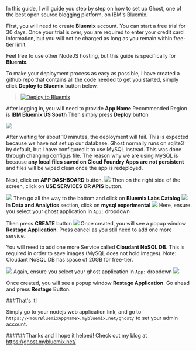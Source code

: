 In this guide, I will guide you step by step on how to set up Ghost, one of the best open source blogging platform, on IBM's Bluemix.

First, you will need to create **Bluemix** account.
You can start a free trial for 30 days. Once your trial is over, you are required to enter your credit card information, but you will not be charged as long as you remain within free-tier limit.

Feel free to use other NodeJS hosting, but this guide is specifically for **Bluemix**.

To make your deployment process as easy as possible, I have created a github repo that contains all the code needed to get you started, simply click **Deploy to Bluemix** button below.
> [![Deploy to Bluemix](https://bluemix.net/deploy/button.png)](https://bluemix.net/deploy?repository=https://github.com/bosung90/ghost-bluemix-deploy)

After logging in, you will need to provide **App Name**
Recommended Region is **IBM Bluemix US South**
Then simply press **Deploy** button

![](https://c4fb4c2f-54ba-49b6-b4ed-acb141ced43e-bluemix.cloudant.com/ghost-ghost-images/img2/content/images/2016/05/img2.PNG)

After waiting for about 10 minutes, the deployment will fail. This is expected because we have not set up our database.
Ghost normally runs on sqlite3 by default, but I have configured it to use MySQL instead. This was done through changing config.js file. The reason why we are using MySQL is because **any local files saved on Cloud Foundry Apps are not persistent** and files will be wiped clean once the app is redeployed.

Next, click on **APP DASHBOARD** button.
![](https://c4fb4c2f-54ba-49b6-b4ed-acb141ced43e-bluemix.cloudant.com/ghost-ghost-images/img3/content/images/2016/05/img3.PNG)
Then on the right side of the screen, click on **USE SERVICES OR APIS** button.

![](https://c4fb4c2f-54ba-49b6-b4ed-acb141ced43e-bluemix.cloudant.com/ghost-ghost-images/img4/content/images/2016/05/img4.PNG)
Then go all the way to the bottom and click on **Bluemix Labs Catalog**
![](https://c4fb4c2f-54ba-49b6-b4ed-acb141ced43e-bluemix.cloudant.com/ghost-ghost-images/img5/content/images/2016/05/img5.PNG)
In **Data and Analytics** section, click on **mysql experimental**
![](https://c4fb4c2f-54ba-49b6-b4ed-acb141ced43e-bluemix.cloudant.com/ghost-ghost-images/img6/content/images/2016/05/img6.PNG)
Here, ensure you select your ghost application in `App:` dropdown

Then press **CREATE** button
![](https://c4fb4c2f-54ba-49b6-b4ed-acb141ced43e-bluemix.cloudant.com/ghost-ghost-images/img7/content/images/2016/05/img7.PNG)
Once created, you will see a popup window **Restage Application**. Press cancel as you still need to add one more service.

You will need to add one more Service called **Cloudant NoSQL DB**.
This is required in order to save images (MySQL does not hold images).
Note: Cloudant NoSQL DB has space of 20GB for free-tier. 

![](https://c4fb4c2f-54ba-49b6-b4ed-acb141ced43e-bluemix.cloudant.com/ghost-ghost-images/img12/content/images/2016/05/img12.PNG)
Again, ensure you select your ghost application in `App:` dropdown
![](https://c4fb4c2f-54ba-49b6-b4ed-acb141ced43e-bluemix.cloudant.com/ghost-ghost-images/img13/content/images/2016/05/img13.PNG)

Once created, you will see a popup window **Restage Application**.
Go ahead and press **Restage** Button.

###That's it!

Simply go to your nodejs web application link, and go to
`https://<YourBluemixAppName>.mybluemix.net/ghost/`  to set your admin account.

######Thanks and I hope it helped!
Check out my blog at https://ghost.mybluemix.net/
